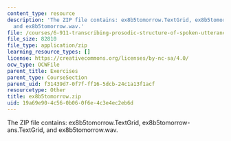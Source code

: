 ```yaml
---
content_type: resource
description: 'The ZIP file contains: ex8b5tomorrow.TextGrid, ex8b5tomorrow-ans.TextGrid,
  and ex8b5tomorrow.wav.'
file: /courses/6-911-transcribing-prosodic-structure-of-spoken-utterances-with-tobi-january-iap-2006/19a69e904c560b060f6e4c3e4ec2eb6d_ex8b5tomorrow.zip
file_size: 82810
file_type: application/zip
learning_resource_types: []
license: https://creativecommons.org/licenses/by-nc-sa/4.0/
ocw_type: OCWFile
parent_title: Exercises
parent_type: CourseSection
parent_uid: f31439d7-0f7f-ff16-5dcb-24c1a13f1acf
resourcetype: Other
title: ex8b5tomorrow.zip
uid: 19a69e90-4c56-0b06-0f6e-4c3e4ec2eb6d
---
```

The ZIP file contains: ex8b5tomorrow.TextGrid, ex8b5tomorrow-ans.TextGrid, and ex8b5tomorrow.wav.